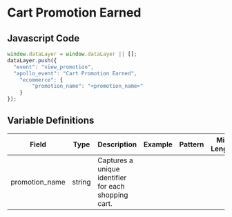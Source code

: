 # Cart Promotion Earned

### 

## Javascript Code
```js
window.dataLayer = window.dataLayer || [];
dataLayer.push({
  "event": "view_promotion",
  "apollo_event": "Cart Promotion Earned",
    "ecommerce": {
        "promotion_name": "<promotion_name>"
    }
});
```

## Variable Definitions

|Field|Type|Description|Example|Pattern|Min Length|Max Length|Minimum|Maximum|Multiple Of|
| --- | --- | --- | --- | --- | --- | --- | --- | --- | --- |
|promotion_name|string|Captures a unique identifier for each shopping cart.||||||||




